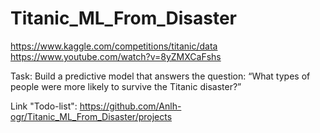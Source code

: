 # Titanic_ML_From_Disaster
https://www.kaggle.com/competitions/titanic/data
https://www.youtube.com/watch?v=8yZMXCaFshs

Task:
    Build a predictive model that answers the question: “What types of people were more likely to survive the Titanic disaster?”

Link "Todo-list": https://github.com/Anlh-ogr/Titanic_ML_From_Disaster/projects
